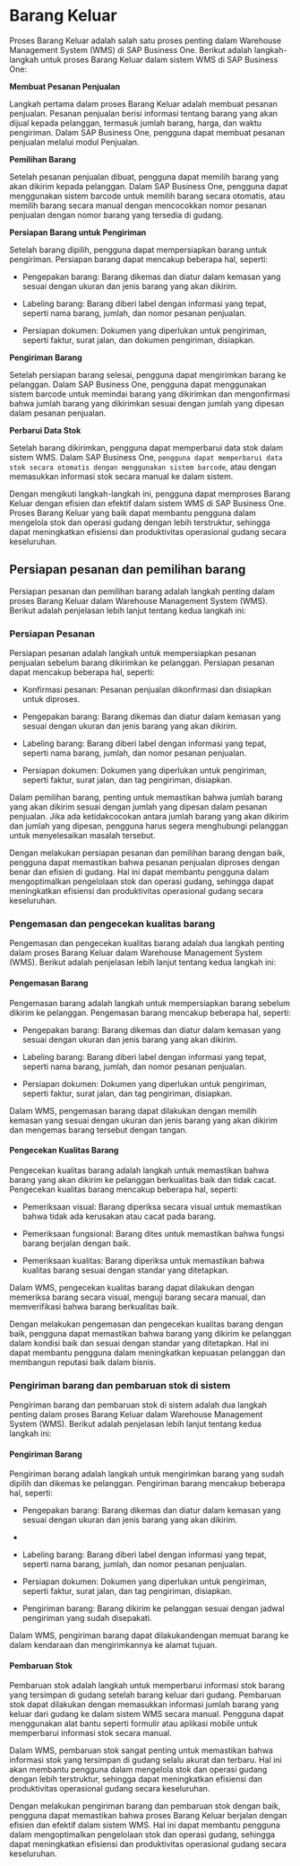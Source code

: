 #  Barang Keluar

Proses Barang Keluar adalah salah satu proses penting dalam Warehouse Management System (WMS) di SAP Business One. Berikut adalah langkah-langkah untuk proses Barang Keluar dalam sistem WMS di SAP Business One:


**Membuat Pesanan Penjualan** 

Langkah pertama dalam proses Barang Keluar adalah membuat pesanan penjualan. Pesanan penjualan berisi informasi tentang barang yang akan dijual kepada pelanggan, termasuk jumlah barang, harga, dan waktu pengiriman. Dalam SAP Business One, pengguna dapat membuat pesanan penjualan melalui modul Penjualan.


**Pemilihan Barang**


Setelah pesanan penjualan dibuat, pengguna dapat memilih barang yang akan dikirim kepada pelanggan. Dalam SAP Business One, pengguna dapat menggunakan sistem barcode untuk memilih barang secara otomatis, atau memilih barang secara manual dengan mencocokkan nomor pesanan penjualan dengan nomor barang yang tersedia di gudang.


**Persiapan Barang untuk Pengiriman**

Setelah barang dipilih, pengguna dapat mempersiapkan barang untuk pengiriman. Persiapan barang dapat mencakup beberapa hal, seperti:
* Pengepakan barang: Barang dikemas dan diatur dalam kemasan yang sesuai dengan ukuran dan jenis barang yang akan dikirim.
  
* Labeling barang: Barang diberi label dengan informasi yang tepat, seperti nama barang, jumlah, dan nomor pesanan penjualan.
  
* Persiapan dokumen: Dokumen yang diperlukan untuk pengiriman, seperti faktur, surat jalan, dan dokumen pengiriman, disiapkan.


**Pengiriman Barang**

Setelah persiapan barang selesai, pengguna dapat mengirimkan barang ke pelanggan. Dalam SAP Business One, pengguna dapat menggunakan sistem barcode untuk memindai barang yang dikirimkan dan mengonfirmasi bahwa jumlah barang yang dikirimkan sesuai dengan jumlah yang dipesan dalam pesanan penjualan.

**Perbarui Data Stok**

Setelah barang dikirimkan, pengguna dapat memperbarui data stok dalam sistem WMS. Dalam SAP Business One, ```pengguna dapat memperbarui data stok secara otomatis dengan menggunakan sistem barcode```, atau dengan memasukkan informasi stok secara manual ke dalam sistem.

Dengan mengikuti langkah-langkah ini, pengguna dapat memproses Barang Keluar dengan efisien dan efektif dalam sistem WMS di SAP Business One. Proses Barang Keluar yang baik dapat membantu pengguna dalam mengelola stok dan operasi gudang dengan lebih terstruktur, sehingga dapat meningkatkan efisiensi dan produktivitas operasional gudang secara keseluruhan.


## Persiapan pesanan dan pemilihan barang

Persiapan pesanan dan pemilihan barang adalah langkah penting dalam proses Barang Keluar dalam Warehouse Management System (WMS). Berikut adalah penjelasan lebih lanjut tentang kedua langkah ini:

### Persiapan Pesanan
Persiapan pesanan adalah langkah untuk mempersiapkan pesanan penjualan sebelum barang dikirimkan ke pelanggan. Persiapan pesanan dapat mencakup beberapa hal, seperti:

* Konfirmasi pesanan: Pesanan penjualan dikonfirmasi dan disiapkan untuk diproses.

* Pengepakan barang: Barang dikemas dan diatur dalam kemasan yang sesuai dengan ukuran dan jenis barang yang akan dikirim.

* Labeling barang: Barang diberi label dengan informasi yang tepat, seperti nama barang, jumlah, dan nomor pesanan penjualan.

* Persiapan dokumen: Dokumen yang diperlukan untuk pengiriman, seperti faktur, surat jalan, dan tag pengiriman, disiapkan.

Dalam pemilihan barang, penting untuk memastikan bahwa jumlah barang yang akan dikirim sesuai dengan jumlah yang dipesan dalam pesanan penjualan. Jika ada ketidakcocokan antara jumlah barang yang akan dikirim dan jumlah yang dipesan, pengguna harus segera menghubungi pelanggan untuk menyelesaikan masalah tersebut.

Dengan melakukan persiapan pesanan dan pemilihan barang dengan baik, pengguna dapat memastikan bahwa pesanan penjualan diproses dengan benar dan efisien di gudang. Hal ini dapat membantu pengguna dalam mengoptimalkan pengelolaan stok dan operasi gudang, sehingga dapat meningkatkan efisiensi dan produktivitas operasional gudang secara keseluruhan.


### Pengemasan dan pengecekan kualitas barang

Pengemasan dan pengecekan kualitas barang adalah dua langkah penting dalam proses Barang Keluar dalam Warehouse Management System (WMS). Berikut adalah penjelasan lebih lanjut tentang kedua langkah ini:

#### Pengemasan Barang

Pengemasan barang adalah langkah untuk mempersiapkan barang sebelum dikirim ke pelanggan. Pengemasan barang mencakup beberapa hal, seperti:

* Pengepakan barang: Barang dikemas dan diatur dalam kemasan yang sesuai dengan ukuran dan jenis barang yang akan dikirim.
  
* Labeling barang: Barang diberi label dengan informasi yang tepat, seperti nama barang, jumlah, dan nomor pesanan penjualan.
  
* Persiapan dokumen: Dokumen yang diperlukan untuk pengiriman, seperti faktur, surat jalan, dan tag pengiriman, disiapkan.

Dalam WMS, pengemasan barang dapat dilakukan dengan memilih kemasan yang sesuai dengan ukuran dan jenis barang yang akan dikirim dan mengemas barang tersebut dengan tangan. 

#### Pengecekan Kualitas Barang

Pengecekan kualitas barang adalah langkah untuk memastikan bahwa barang yang akan dikirim ke pelanggan berkualitas baik dan tidak cacat. Pengecekan kualitas barang mencakup beberapa hal, seperti:


* Pemeriksaan visual: Barang diperiksa secara visual untuk memastikan bahwa tidak ada kerusakan atau cacat pada barang.
  
* Pemeriksaan fungsional: Barang dites untuk memastikan bahwa fungsi barang berjalan dengan baik.
  
* Pemeriksaan kualitas: Barang diperiksa untuk memastikan bahwa kualitas barang sesuai dengan standar yang ditetapkan.

Dalam WMS, pengecekan kualitas barang dapat dilakukan dengan memeriksa barang secara visual, menguji barang secara manual, dan memverifikasi bahwa barang berkualitas baik. 

Dengan melakukan pengemasan dan pengecekan kualitas barang dengan baik, pengguna dapat memastikan bahwa barang yang dikirim ke pelanggan dalam kondisi baik dan sesuai dengan standar yang ditetapkan. Hal ini dapat membantu pengguna dalam meningkatkan kepuasan pelanggan dan membangun reputasi baik dalam bisnis.

### Pengiriman barang dan pembaruan stok di sistem

Pengiriman barang dan pembaruan stok di sistem adalah dua langkah penting dalam proses Barang Keluar dalam Warehouse Management System (WMS). Berikut adalah penjelasan lebih lanjut tentang kedua langkah ini:

#### Pengiriman Barang

Pengiriman barang adalah langkah untuk mengirimkan barang yang sudah dipilih dan dikemas ke pelanggan. Pengiriman barang mencakup beberapa hal, seperti:

* Pengepakan barang: Barang dikemas dan diatur dalam kemasan yang sesuai dengan ukuran dan jenis barang yang akan dikirim.
* 
* Labeling barang: Barang diberi label dengan informasi yang tepat, seperti nama barang, jumlah, dan nomor pesanan penjualan.

* Persiapan dokumen: Dokumen yang diperlukan untuk pengiriman, seperti faktur, surat jalan, dan tag pengiriman, disiapkan.
  
* Pengiriman barang: Barang dikirim ke pelanggan sesuai dengan jadwal pengiriman yang sudah disepakati.

Dalam WMS, pengiriman barang dapat dilakukandengan memuat barang ke dalam kendaraan dan mengirimkannya ke alamat tujuan. 


#### Pembaruan Stok

Pembaruan stok adalah langkah untuk memperbarui informasi stok barang yang tersimpan di gudang setelah barang keluar dari gudang. Pembaruan stok dapat dilakukan dengan memasukkan informasi jumlah barang yang keluar dari gudang ke dalam sistem WMS secara manual. Pengguna dapat menggunakan alat bantu seperti formulir atau aplikasi mobile untuk memperbarui informasi stok secara manual.

Dalam WMS, pembaruan stok sangat penting untuk memastikan bahwa informasi stok yang tersimpan di gudang selalu akurat dan terbaru. Hal ini akan membantu pengguna dalam mengelola stok dan operasi gudang dengan lebih terstruktur, sehingga dapat meningkatkan efisiensi dan produktivitas operasional gudang secara keseluruhan.

Dengan melakukan pengiriman barang dan pembaruan stok dengan baik, pengguna dapat memastikan bahwa proses Barang Keluar berjalan dengan efisien dan efektif dalam sistem WMS. Hal ini dapat membantu pengguna dalam mengoptimalkan pengelolaan stok dan operasi gudang, sehingga dapat meningkatkan efisiensi dan produktivitas operasional gudang secara keseluruhan.